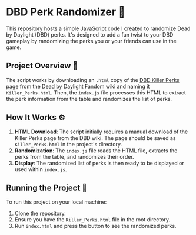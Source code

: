 # DBD Perk Randomizer 🎲

This repository hosts a simple JavaScript code I created to randomize Dead by Daylight (DBD) perks. It's designed to add a fun twist to your DBD gameplay by randomizing the perks you or your friends can use in the game.

## Project Overview 📖

The script works by downloading an `.html` copy of the [DBD Killer Perks page](https://deadbydaylight.fandom.com/wiki/Killer_Perks) from the Dead by Daylight Fandom wiki and naming it `Killer_Perks.html`. Then, the `index.js` file processes this HTML to extract the perk information from the table and randomizes the list of perks.

## How It Works ⚙️

1. **HTML Download**: The script initially requires a manual download of the Killer Perks page from the DBD wiki. The page should be saved as `Killer_Perks.html` in the project's directory.
2. **Randomization**: The `index.js` file reads the HTML file, extracts the perks from the table, and randomizes their order.
3. **Display**: The randomized list of perks is then ready to be displayed or used within `index.js`.

## Running the Project 🚀

To run this project on your local machine:

1. Clone the repository.
2. Ensure you have the `Killer_Perks.html` file in the root directory.
3. Run `index.html` and press the button to see the randomized perks.
